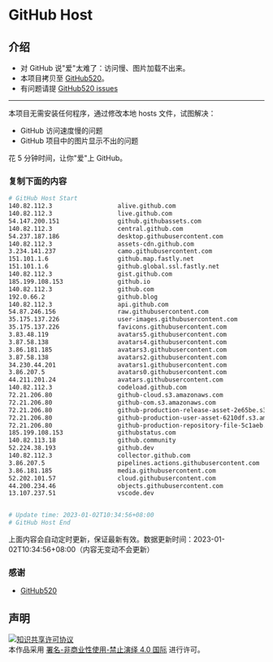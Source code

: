 # GitHub Host
## 介绍
- 对 GitHub 说"爱"太难了：访问慢、图片加载不出来。
- 本项目拷贝至 [GitHub520](https://github.com/521xueweihan/GitHub520)。
- 有问题请提 [GitHub520 issues](https://github.com/521xueweihan/GitHub520/issues/new)

---

本项目无需安装任何程序，通过修改本地 hosts 文件，试图解决：
- GitHub 访问速度慢的问题
- GitHub 项目中的图片显示不出的问题

花 5 分钟时间，让你"爱"上 GitHub。

### 复制下面的内容
```bash
# GitHub Host Start
140.82.112.3                  alive.github.com
140.82.112.3                  live.github.com
54.147.200.151                github.githubassets.com
140.82.112.3                  central.github.com
54.237.187.186                desktop.githubusercontent.com
140.82.112.3                  assets-cdn.github.com
3.234.141.237                 camo.githubusercontent.com
151.101.1.6                   github.map.fastly.net
151.101.1.6                   github.global.ssl.fastly.net
140.82.112.3                  gist.github.com
185.199.108.153               github.io
140.82.112.3                  github.com
192.0.66.2                    github.blog
140.82.112.3                  api.github.com
54.87.246.156                 raw.githubusercontent.com
35.175.137.226                user-images.githubusercontent.com
35.175.137.226                favicons.githubusercontent.com
3.83.48.119                   avatars5.githubusercontent.com
3.87.58.138                   avatars4.githubusercontent.com
3.86.181.185                  avatars3.githubusercontent.com
3.87.58.138                   avatars2.githubusercontent.com
34.230.44.201                 avatars1.githubusercontent.com
3.86.207.5                    avatars0.githubusercontent.com
44.211.201.24                 avatars.githubusercontent.com
140.82.112.3                  codeload.github.com
72.21.206.80                  github-cloud.s3.amazonaws.com
72.21.206.80                  github-com.s3.amazonaws.com
72.21.206.80                  github-production-release-asset-2e65be.s3.amazonaws.com
72.21.206.80                  github-production-user-asset-6210df.s3.amazonaws.com
72.21.206.80                  github-production-repository-file-5c1aeb.s3.amazonaws.com
185.199.108.153               githubstatus.com
140.82.113.18                 github.community
52.224.38.193                 github.dev
140.82.112.3                  collector.github.com
3.86.207.5                    pipelines.actions.githubusercontent.com
3.86.181.185                  media.githubusercontent.com
52.202.101.57                 cloud.githubusercontent.com
44.200.234.46                 objects.githubusercontent.com
13.107.237.51                 vscode.dev


# Update time: 2023-01-02T10:34:56+08:00
# GitHub Host End

```
上面内容会自动定时更新，保证最新有效。数据更新时间：2023-01-02T10:34:56+08:00（内容无变动不会更新）

### 感谢

- [GitHub520](https://github.com/521xueweihan/GitHub520)

## 声明
<a rel="license" href="https://creativecommons.org/licenses/by-nc-nd/4.0/deed.zh"><img alt="知识共享许可协议" style="border-width: 0" src="https://licensebuttons.net/l/by-nc-nd/4.0/88x31.png"></a><br>本作品采用 <a rel="license" href="https://creativecommons.org/licenses/by-nc-nd/4.0/deed.zh">署名-非商业性使用-禁止演绎 4.0 国际</a> 进行许可。